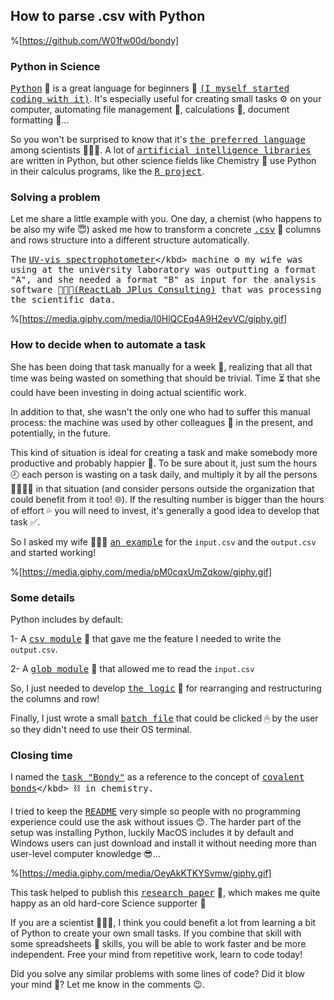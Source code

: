 ## How to parse .csv with Python

%[https://github.com/W01fw00d/bondy]

### Python in Science

<kbd>[Python](https://www.python.org/)</kbd> 🐍 is a great language for beginners 👶 <kbd>[(I myself started coding with it)](https://thenursewhocoded.hashnode.dev/how-i-learned-to-code)</kbd>. It's especially useful for creating small tasks ⚙ on your computer, automating file management 📂, calculations 🧮, document formatting 📄...

So you won't be surprised to know that it's <kbd>[the preferred language](https://www.techrepublic.com/article/top-5-programming-languages-for-data-scientists-to-learn/)</kbd> among scientists 👩🏻‍🔬. A lot of <kbd>[artificial intelligence libraries](https://www.tensorflow.org/)</kbd> are written in Python, but other science fields like Chemistry 🧪 use Python in their calculus programs, like the <kbd>[R project](https://www.r-project.org/)</kbd>.


### Solving a problem

Let me share a little example with you. One day, a chemist (who happens to be also my wife 😇) asked me how to transform a concrete <kbd>[.csv](https://en.wikipedia.org/wiki/Comma-separated_values)</kbd> 📃 columns and rows structure into a different structure automatically.

The <kbd>[UV-vis spectrophotometer](https://www.labx.com/product/varian-cary-300#:~:text=The%20Varian%20Cary%20300%20Bio,for%20routine%20analysis%20and%20research.&text=The%20Varian%20Cary%20300%20UV%2FVis%20Spectrophotometer%20with%20Cary%20Dual,the%20new%20Cary%20WinUV%20software.)</kbd> machine ⚙ my wife was using at the university laboratory was outputting a format "A", and she needed a format "B" as input for the analysis software 👨🏼‍💻<kbd>[(ReactLab JPlus Consulting)](https://jplusconsulting.com/)</kbd> that was processing the scientific data.

%[https://media.giphy.com/media/l0HlQCEq4A9H2evVC/giphy.gif]


### How to decide when to automate a task

She has been doing that task manually for a week 📅, realizing that all that time was being wasted on something that should be trivial. Time ⏳ that she could have been investing in doing actual scientific work.

In addition to that, she wasn't the only one who had to suffer this manual process: the machine was used by other colleagues 🥼 in the present, and potentially, in the future.

This kind of situation is ideal for creating a task and make somebody more productive and probably happier 🙂. To be sure about it, just sum the hours 🕗 each person is wasting on a task daily, and multiply it by all the persons 👨‍👨‍👧‍👧 in that situation (and consider persons outside the organization that could benefit from it too! 🌐). If the resulting number is bigger than the hours of effort 💦 you will need to invest, it's generally a good idea to develop that task ✅.

So I asked my wife 💁🏽‍♀️ <kbd>[an example](https://github.com/W01fw00d/bondy/tree/master/example)</kbd> for the `input.csv` and the `output.csv` and started working!

%[https://media.giphy.com/media/pM0cqxUmZqkow/giphy.gif]


### Some details


Python includes by default:

1- A <kbd>[csv module](https://docs.python.org/3/library/csv.html)</kbd> 🧩 that gave me the feature I needed to write the `output.csv`.

2- A <kbd>[glob module](https://docs.python.org/3/library/glob.html)</kbd> 🧩 that allowed me to read the `input.csv`

So, I just needed to develop <kbd>[the logic](https://github.com/W01fw00d/bondy/blob/master/bondy_writer.py)</kbd> 🦾 for rearranging and restructuring the columns and row!

Finally, I just wrote a small <kbd>[batch file](https://github.com/W01fw00d/bondy/blob/master/click_me_to_execute.bat)</kbd> that could be clicked 🖱 by the user so they didn't need to use their OS terminal.


### Closing time

I named the <kbd>[task "Bondy"](https://github.com/W01fw00d/bondy)</kbd> as a reference to the concept of <kbd>[covalent bonds](https://en.wikipedia.org/wiki/Covalent_bond#:~:text=A%20covalent%20bond%20is%20a,is%20known%20as%20covalent%20bonding.)</kbd> ⛓ in chemistry.

I tried to keep the <kbd>[README](https://github.com/W01fw00d/bondy/blob/master/README.md)</kbd> very simple so people with no programming experience could use the ask without issues 😊. The harder part of the setup was installing Python, luckily MacOS includes it by default and Windows users can just download and install it without needing more than user-level computer knowledge 😎...

%[https://media.giphy.com/media/OeyAkKTKYSvmw/giphy.gif]

This task helped to publish this <kbd>[research paper](https://pubs.rsc.org/en/Content/ArticleLanding/2021/CC/D0CC07683J#!divAbstract)</kbd> 📃, which makes me quite happy as an old hard-core Science supporter 💓

If you are a scientist 👨🏿‍🔬, I think you could benefit a lot from learning a bit of Python to create your own small tasks. If you combine that skill with some spreadsheets 📄 skills, you will be able to work faster and be more independent. Free your mind from repetitive work, learn to code today!

Did you solve any similar problems with some lines of code? Did it blow your mind 🤯? Let me know in the comments 😉.
